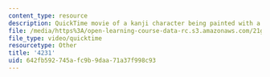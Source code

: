 ```yaml
---
content_type: resource
description: QuickTime movie of a kanji character being painted with a brush.
file: /media/https%3A/open-learning-course-data-rc.s3.amazonaws.com/21g-504-japanese-iv-spring-2009/642fb592745afc9b9daa71a37f998c93_4231.mov
file_type: video/quicktime
resourcetype: Other
title: '4231'
uid: 642fb592-745a-fc9b-9daa-71a37f998c93
---
```

